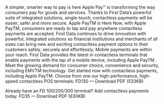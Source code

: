 A simpler, smarter way to pay is here
Apple Pay™ is transforming the way consumers pay for goods and services. Thanks to First Data’s powerful suite of integrated solutions, single-touch, contactless payments will be easier, safer and more secure.
Apple PayTM is Here 
Now, with Apple PayTM, consumers are ready to tap and pay anywhere contactless payments are accepted. First Data continues to drive innovation with powerful, integrated solutions so financial institutions and merchants of all sizes can bring new and exciting contactless payment options to their customers safely, securely and effortlessly. 
Mobile payments are within your reach.
First Data provides the latest in contactless terminals that enable payments with the tap of a mobile device, including Apple PayTM. Meet the growing demand for consumer choice, convenience and security, including EMVTM technology.
Get started now with contactless payments, including Apple PayTM.
Choose from one our high-performance, high-speed contactless POS terminals: 
FD130 — Download PDF (533KB)

Already have an FD 100/200/300 terminal? Add contactless payments today.
FD35 — Download PDF (630KB)